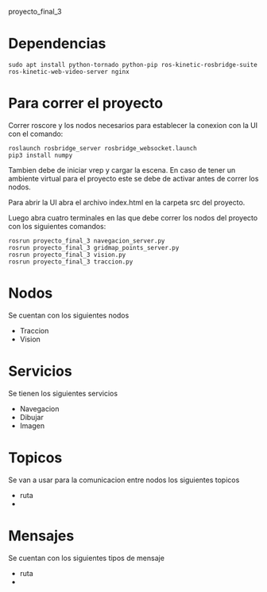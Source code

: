proyecto_final_3
# Dependencias

``
sudo apt install python-tornado python-pip ros-kinetic-rosbridge-suite ros-kinetic-web-video-server nginx
``


# Para correr el proyecto

Correr roscore y los nodos necesarios para establecer la conexion con la UI 
con el comando: 

```
roslaunch rosbridge_server rosbridge_websocket.launch
pip3 install numpy
```

Tambien debe de iniciar vrep y cargar la escena. En caso de tener un ambiente
virtual para el proyecto este se debe de activar antes de correr los nodos.

Para abrir la UI abra el archivo index.html en la carpeta src del proyecto.

Luego abra cuatro terminales en las que debe correr los nodos del proyecto 
con los siguientes comandos:

```
rosrun proyecto_final_3 navegacion_server.py 
rosrun proyecto_final_3 gridmap_points_server.py
rosrun proyecto_final_3 vision.py
rosrun proyecto_final_3 traccion.py
```

# Nodos

Se cuentan con los siguientes nodos
* Traccion
* Vision

# Servicios
Se tienen los siguientes servicios
* Navegacion
* Dibujar
* Imagen

# Topicos
Se van a usar para la comunicacion entre nodos los siguientes topicos
* ruta
*  

# Mensajes
Se cuentan con los siguientes tipos de mensaje
* ruta
* 